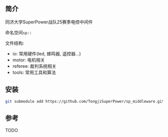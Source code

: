 ## 简介
同济大学SuperPower战队25赛季电控中间件

命名空间`sp::`

文件结构:
- io: 常用硬件(led, 蜂鸣器, 遥控器...)
- motor: 电机相关
- referee: 裁判系统相关
- tools: 常用工具和算法

## 安装
```bash
git submodule add https://github.com/TongjiSuperPower/sp_middleware.git
```

## 参考
TODO